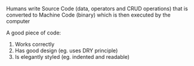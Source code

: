 Humans write Source Code (data, operators and CRUD operations) that is converted to Machine Code (binary) which is then executed by the computer

A good piece of code:

1.  Works correctly
2.  Has good design (eg. uses DRY principle)
3.  Is elegantly styled (eg. indented and readable) 